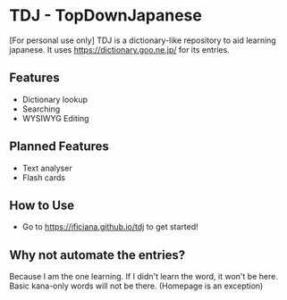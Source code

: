 # TDJ - TopDownJapanese

\[For personal use only] TDJ is a dictionary-like repository to aid learning japanese. It
uses https://dictionary.goo.ne.jp/ for its entries.

## Features

* Dictionary lookup
* Searching
* WYSIWYG Editing

## Planned Features

* Text analyser
* Flash cards

## How to Use

* Go to https://ificiana.github.io/tdj to get started!

## Why not automate the entries?

Because I am the one learning. If I didn't learn the word, it won't be here.
Basic kana-only words will not be there. (Homepage is an exception)
